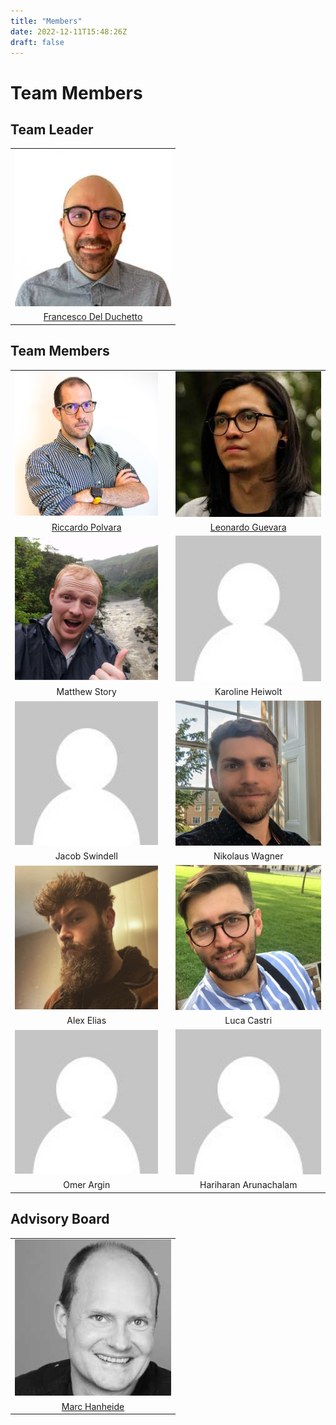 ```yaml
---
title: "Members"
date: 2022-12-11T15:48:26Z
draft: false 
---
```

# Team Members

## Team Leader 
|  |
| :----: |
![](/francesco.jpeg)|
| [Francesco Del Duchetto](https://staff.lincoln.ac.uk/9033283c-a405-472e-886a-a4799bf19b1b) | 

## Team Members
|  | | |
| :----: | :----: | :----: |
|![](/riccardo.png)| |![](/leonardo.jpeg)|
| [Riccardo Polvara](https://staff.lincoln.ac.uk/f65aae87-dc86-4c92-b0ea-ab120ee3a540) | | [Leonardo Guevara](https://staff.lincoln.ac.uk/a304664e-6445-4f1e-b8ad-74fa88abc715) |
|![](/matt.png)| |![](/default250.jpg)|
| Matthew Story | |Karoline Heiwolt |
|![](/default250.jpg)| |![](/niko.jpg)|
| Jacob Swindell | |Nikolaus Wagner |
|![](/alex.png)| |![](/luca.png)|
| Alex Elias | |Luca Castri |
|![](/default250.jpg)| |![](/default250.jpg)|
| Omer Argin | | Hariharan Arunachalam |

## Advisory Board 
| |
| :----: |
![](/marc.jpeg)|
| [Marc Hanheide](https://staff.lincoln.ac.uk/9784d77a-95ab-4b79-b2b7-fec86960cadb)| 
